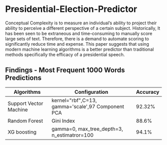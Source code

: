# Presidential-Election-Predictor 

Conceptual Complexity is to measure an individual’s ability to project their ability to perceive a different perspective of a certain subject. 
Historically, lt has been seen to be extraneous and time-consuming to manually score large sets of text. Therefore, there is a demand to 
automate scoring to significantly reduce time and expense. This paper suggests that using modern machine learning algorithms is a better predictor
than traditional methods specifically the efficacy of a presidential speech. 


## Findings - Most Frequent 1000 Words Predictions
Algorithms | Configuration | Accuracy 
--- | --- | --- |
Support Vector Machine | kernel="rbf",C=13, gamma='scale',97 Component PCA | 92.32% 
Random Forest | Gini Index| 88.6%
XG boosting| gamma=0, max_tree_depth=3, n_estimatror=100| 94.1% 
